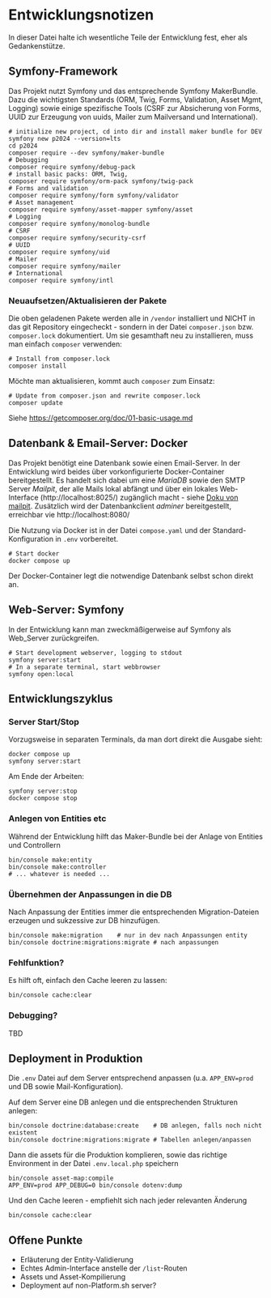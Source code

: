 # Entwicklungsnotizen

In dieser Datei halte ich wesentliche Teile der Entwicklung fest, eher als Gedankenstütze.

## Symfony-Framework

Das Projekt nutzt Symfony und das entsprechende Symfony MakerBundle. Dazu die wichtigsten Standards (ORM, Twig, Forms, Validation, Asset Mgmt, Logging) sowie einige spezifische Tools (CSRF zur Absicherung von Forms, UUID zur Erzeugung von uuids, Mailer zum Mailversand und International).

```
# initialize new project, cd into dir and install maker bundle for DEV
symfony new p2024 --version=lts
cd p2024
composer require --dev symfony/maker-bundle
# Debugging
composer require symfony/debug-pack
# install basic packs: ORM, Twig, 
composer require symfony/orm-pack symfony/twig-pack 
# Forms and validation
composer require symfony/form symfony/validator
# Asset management
composer require symfony/asset-mapper symfony/asset 
# Logging
composer require symfony/monolog-bundle
# CSRF
composer require symfony/security-csrf
# UUID
composer require symfony/uid
# Mailer
composer require symfony/mailer
# International
composer require symfony/intl
```

### Neuaufsetzen/Aktualisieren der Pakete

Die oben geladenen Pakete werden alle in `/vendor` installiert und NICHT in das git Repository eingecheckt - sondern in der Datei `composer.json` bzw. `composer.lock` dokumentiert. Um sie gesamthaft neu zu installieren, muss man einfach `composer` verwenden:

```
# Install from composer.lock
composer install
```

Möchte man aktualisieren, kommt auch `composer` zum Einsatz:

```
# Update from composer.json and rewrite composer.lock
composer update
```

Siehe https://getcomposer.org/doc/01-basic-usage.md


## Datenbank & Email-Server: Docker

Das Projekt benötigt eine Datenbank sowie einen Email-Server. In der Entwicklung wird beides über vorkonfigurierte Docker-Container bereitgestellt. Es handelt sich dabei um eine *MariaDB* sowie den SMTP Server *Mailpit*, der alle Mails lokal abfängt und über ein lokales Web-Interface (http://localhost:8025/) zugänglich macht - siehe [Doku von mailpit](https://mailpit.axllent.org/). Zusätzlich wird der Datenbankclient *adminer* bereitgestellt, erreichbar vie http://localhost:8080/ 

Die Nutzung via Docker ist in der Datei `compose.yaml` und der Standard-Konfiguration in `.env` vorbereitet.

```
# Start docker
docker compose up
```

Der Docker-Container legt die notwendige Datenbank selbst schon direkt an.

## Web-Server: Symfony

In der Entwicklung kann man zweckmäßigerweise auf Symfony als Web_Server zurückgreifen.

```
# Start development webserver, logging to stdout
symfony server:start
# In a separate terminal, start webbrowser
symfony open:local
```

## Entwicklungszyklus

### Server Start/Stop

Vorzugsweise in separaten Terminals, da man dort direkt die Ausgabe sieht:

```
docker compose up
symfony server:start
```

Am Ende der Arbeiten:

```
symfony server:stop
docker compose stop
```


### Anlegen von Entities etc

Während der Entwicklung hilft das Maker-Bundle bei der Anlage von Entities und Controllern

```
bin/console make:entity
bin/console make:controller
# ... whatever is needed ...
```

### Übernehmen der Anpassungen in die DB

Nach Anpassung der Entities immer die entsprechenden Migration-Dateien erzeugen und sukzessive zur DB hinzufügen.

```
bin/console make:migration    # nur in dev nach Anpassungen entity
bin/console doctrine:migrations:migrate # nach anpassungen
```

### Fehlfunktion?

Es hilft oft, einfach den Cache leeren zu lassen:

```
bin/console cache:clear
```

### Debugging?

TBD

## Deployment in Produktion

Die `.env` Datei auf dem Server entsprechend anpassen (u.a. `APP_ENV=prod` und DB sowie Mail-Konfiguration).

Auf dem Server eine DB anlegen und die entsprechenden Strukturen anlegen:

```
bin/console doctrine:database:create    # DB anlegen, falls noch nicht existent
bin/console doctrine:migrations:migrate # Tabellen anlegen/anpassen
```

Dann die assets für die Produktion komplieren, sowie das richtige Environment in der Datei `.env.local.php` speichern

```
bin/console asset-map:compile
APP_ENV=prod APP_DEBUG=0 bin/console dotenv:dump
```

Und den Cache leeren - empfiehlt sich nach jeder relevanten Änderung
```
bin/console cache:clear
```

## Offene Punkte

- Erläuterung der Entity-Validierung
- Echtes Admin-Interface anstelle der `/list`-Routen
- Assets und Asset-Kompilierung
- Deployment auf non-Platform.sh server?
